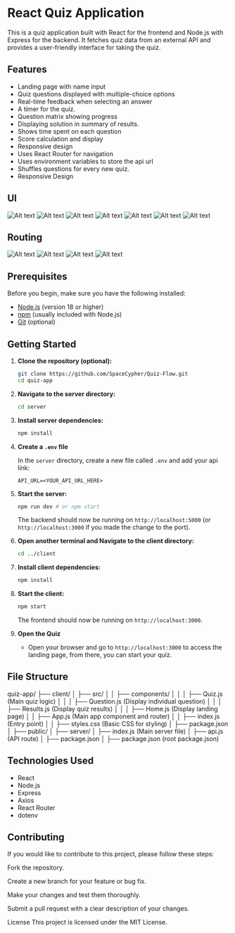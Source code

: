# React Quiz Application

This is a quiz application built with React for the frontend and Node.js with Express for the backend. It fetches quiz data from an external API and provides a user-friendly interface for taking the quiz.

## Features

-   Landing page with name input
-   Quiz questions displayed with multiple-choice options
-   Real-time feedback when selecting an answer
-   A timer for the quiz.
-   Question matrix showing progress
-   Displaying solution in summary of results.
-   Shows time spent on each question
-   Score calculation and display
-   Responsive design
-   Uses React Router for navigation
-   Uses environment variables to store the api url
-   Shuffles questions for every new quiz.
-   Responsive Design

## UI 

![Alt text](images/image1.png)
![Alt text](images/image2.png)
![Alt text](images/image3.png)
![Alt text](images/image4.png)
![Alt text](images/image5.png)
![Alt text](images/image6.png)
![Alt text](images/image7.png)

## Routing

![Alt text](images/image8.png)
![Alt text](images/image9.png)
![Alt text](images/image10.png)
![Alt text](images/image11.png)


## Prerequisites

Before you begin, make sure you have the following installed:

-   [Node.js](https://nodejs.org/) (version 18 or higher)
-   [npm](https://www.npmjs.com/) (usually included with Node.js)
-   [Git](https://git-scm.com/) (optional)

## Getting Started

1.  **Clone the repository (optional):**

    ```bash
    git clone https://github.com/SpaceCypher/Quiz-Flow.git
    cd quiz-app
    ```

2.  **Navigate to the server directory:**

    ```bash
    cd server
    ```

3.  **Install server dependencies:**

    ```bash
    npm install
    ```

4.  **Create a `.env` file**

    In the `server` directory, create a new file called `.env` and add your api link:

    ```
    API_URL=<YOUR_API_URL_HERE>
    ```

5.  **Start the server:**

    ```bash
    npm run dev # or npm start
    ```

    The backend should now be running on `http://localhost:5000` (or `http://localhost:3000` if you made the change to the port).

6.  **Open another terminal and Navigate to the client directory:**

    ```bash
    cd ../client
    ```

7.  **Install client dependencies:**

    ```bash
    npm install
    ```

8.  **Start the client:**

    ```bash
    npm start
    ```

    The frontend should now be running on `http://localhost:3000`.

9.  **Open the Quiz**
     * Open your browser and go to `http://localhost:3000` to access the landing page, from there, you can start your quiz.

## File Structure
quiz-app/
├── client/
│ ├── src/
│ │ ├── components/
│ │ │ ├── Quiz.js (Main quiz logic)
│ │ │ ├── Question.js (Display individual question)
│ │ │ ├── Results.js (Display quiz results)
│ │ │ ├── Home.js (Display landing page)
│ │ ├── App.js (Main app component and router)
│ │ ├── index.js (Entry point)
│ │ ├── styles.css (Basic CSS for styling)
│ ├── package.json
│ ├── public/
│
├── server/
│ ├── index.js (Main server file)
│ ├── api.js (API route)
│ ├── package.json
│
├── package.json (root package.json)
## Technologies Used

*   React
*   Node.js
*   Express
*   Axios
*   React Router
*   dotenv

## Contributing
If you would like to contribute to this project, please follow these steps:

Fork the repository.

Create a new branch for your feature or bug fix.

Make your changes and test them thoroughly.

Submit a pull request with a clear description of your changes.

License
This project is licensed under the MIT License.


